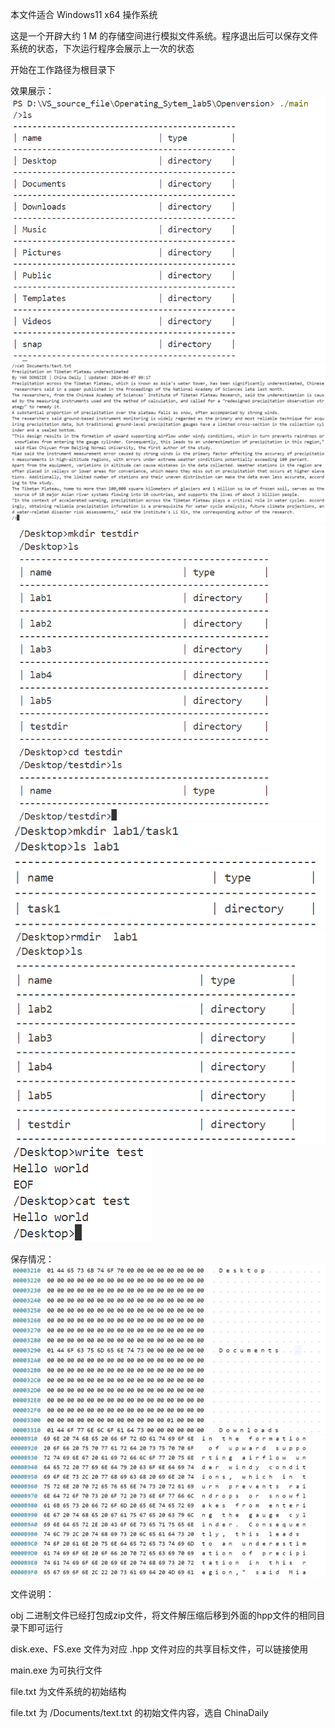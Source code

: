 本文件适合 Windows11 x64 操作系统

这是一个开辟大约 1 M 的存储空间进行模拟文件系统。程序退出后可以保存文件系统的状态，下次运行程序会展示上一次的状态

开始在工作路径为根目录下

效果展示：
![alt text](image.png)
![alt text](image-1.png)
![alt text](image-2.png)
![alt text](image-3.png)
![alt text](image-4.png)
![alt text](image-5.png)

保存情况：
![alt text](image-6.png)
![alt text](image-7.png)

文件说明：

obj 二进制文件已经打包成zip文件，将文件解压缩后移到外面的hpp文件的相同目录下即可运行

disk.exe、FS.exe 文件为对应 .hpp 文件对应的共享目标文件，可以链接使用

main.exe 为可执行文件

file.txt 为文件系统的初始结构

file.txt 为 /Documents/text.txt 的初始文件内容，选自 ChinaDaily